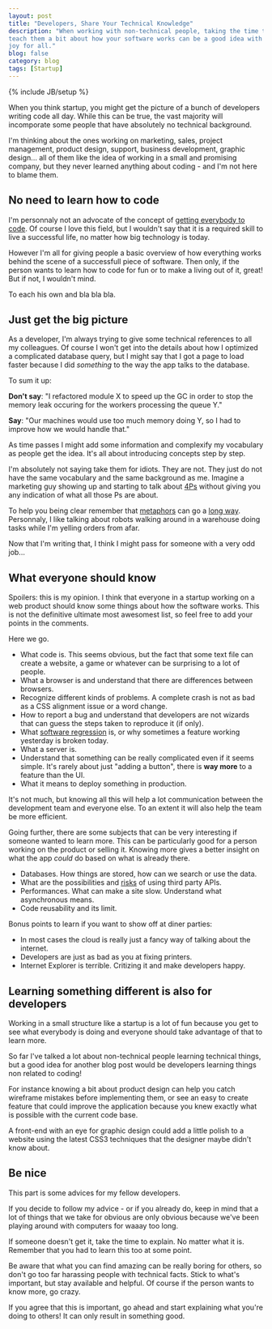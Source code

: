 ```yaml
---
layout: post
title: "Developers, Share Your Technical Knowledge"
description: "When working with non-technical people, taking the time to
teach them a bit about how your software works can be a good idea with
joy for all."
blog: false
category: blog
tags: [Startup]
---
```


{% include JB/setup %}

When you think startup, you might get the picture of a bunch of
developers writing code all day. While this can be true, the vast
majority will incomporate some people that have absolutely no technical
background.

I'm thinking about the ones working on marketing, sales, project management, product design,
support, business development, graphic design... all of them like the
idea of working in a small and promising company, but they never learned
anything about coding - and I'm not here to blame them.


## No need to learn how to code

I'm personnaly not an advocate of the concept of [getting everybody to code](http://www.codeyear.com/).
Of course I love this field, but I wouldn't say that it is a
required skill to live a successful life, no matter how big technology is today.

However I'm all for giving people a basic overview of how everything
works behind the scene of a successfull piece of software. Then only, if the
person wants to learn how to code for fun or to make a living out of it,
great! But if not, I wouldn't mind.

To each his own and bla bla bla.


## Just get the big picture

As a developer, I'm always trying to give some technical references
to all my colleagues. Of course I won't get into
the details about how I optimized a complicated database query, but I
might say that I got a page to load faster because I did _something_ to
the way the app talks to the database.

To sum it up:

**Don't say**: "I refactored module X to speed up the GC in order to stop the memory
leak occuring for the workers processing the queue Y."

**Say**: "Our machines would use too much memory doing Y, so I had to improve how we
would handle that."

As time passes I might add some information and complexify my
vocabulary as people get the idea. It's all about introducing concepts
step by step.

I'm absolutely not saying take them for idiots. They are not. They just
do not have the same vocabulary and the same background as me. Imagine a
marketing guy showing up and starting to talk about [4Ps](http://en.wikipedia.org/wiki/Marketing_mix)
without giving you any indication of what all those Ps are about.

To help you being clear remember that [metaphors](http://programmers.stackexchange.com/questions/2410/whats-a-good-programming-metaphor)
can go a [long way](http://xenia.media.mit.edu/~mt/thesis/mt-thesis-2.2.html).
Personnaly, I like talking about robots walking around in a warehouse doing tasks while
I'm yelling orders from afar.

Now that I'm writing that, I think I might pass for someone with a very odd job...

## What everyone should know

Spoilers: this is my opinion. I think that everyone in a startup working
on a web product should know some things about how the software works.
This is not the definitive ultimate most awesomest list,
so feel free to add your points in the comments.

Here we go.

- What code is. This seems obvious, but the fact that some text file can
  create a website, a game or whatever can be surprising to a lot of
  people.
- What a browser is and understand that there are differences between
  browsers.
- Recognize different kinds of problems. A complete crash is not as bad as
  a CSS alignment issue or a word change.
- How to report a bug and understand that developers are not wizards that can
  guess the steps taken to reproduce it (if only).
- What [software regression](http://en.wikipedia.org/wiki/Software_regression) is,
  or why sometimes a feature working yesterday is broken today.
- What a server is.
- Understand that something can be really complicated even if it seems
  simple. It's rarely about just "adding a button", there is **way more** to
  a feature than the UI.
- What it means to deploy something in production.

It's not much, but knowing all this will help a lot communication between the development
team and everyone else. To an extent it will also help the team be more
efficient.

Going further, there are some subjects that can be very interesting if
someone wanted to learn more. This can be particularly good for a person
working on the product or selling it. Knowing more gives a better insight on what
the app _could_ do based on what is already there.

- Databases. How things are stored, how can we search or use the data.
- What are the possibilities and [risks](/blog/2012/09/24/working-with-apis-facebook/)
  of using third party APIs.
- Performances. What can make a site slow. Understand what asynchronous means.
- Code reusability and its limit.

Bonus points to learn if you want to show off at diner parties:

- In most cases the cloud is really just a fancy way of talking about the internet.
- Developers are just as bad as you at fixing printers.
- Internet Explorer is terrible. Critizing it and make developers happy.

## Learning something different is also for developers

Working in a small structure like a startup is a lot of fun because you
get to see what everybody is doing and everyone should take advantage of
that to learn more.

So far I've talked a lot about non-technical people learning technical things,
but a good idea for another blog post would be developers learning things
non related to coding!

For instance knowing a bit about product design can help you
catch wireframe mistakes before implementing them, or see an easy to
create feature that could improve the application because you knew exactly what
is possible with the current code base.

A front-end with an eye for graphic design could add a little polish to
a website using the latest CSS3 techniques that the designer maybe
didn't know about.

## Be nice

This part is some advices for my fellow developers.

If you decide to follow my advice - or if you already do,
keep in mind that a lot of things that we take for obvious are only
obvious because we've been playing around with computers for waaay too
long.

If someone doesn't get it, take the time to explain. No matter what it
is. Remember that you had to learn this too at some point.

Be aware that what you can find amazing can
be really boring for others, so don't go too far harassing people with technical facts.
Stick to what's important, but stay available and helpful.
Of course if the person wants to know more, go crazy.

If you agree that this is important, go ahead and start explaining what you're doing to others!
It can only result in something good.

